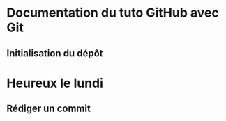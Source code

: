 # Documentation du tuto GitHub avec Git

## Initialisation du dépôt

# Heureux le lundi

## Rédiger un commit